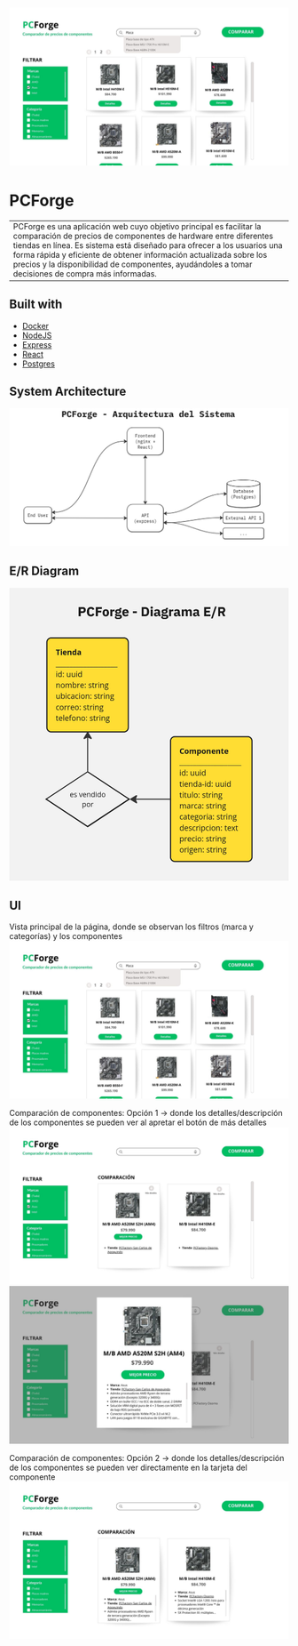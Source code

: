 # ![PCForge](assets/1.jpg)
# PCForge
<table>
<tr>
<td>
  PCForge es una aplicación web cuyo objetivo principal es facilitar la comparación de precios de componentes de hardware entre diferentes tiendas en línea. Es sistema está diseñado para ofrecer a los usuarios una forma rápida y eficiente de obtener información actualizada sobre los precios y la disponibilidad de componentes, ayudándoles a tomar decisiones de compra más informadas. 
</td>
</tr>
</table>

## Built with 

- [Docker](https://www.docker.com/) 
- [NodeJS](https://nodejs.org/en)
- [Express](http://expressjs.com/) 
- [React](https://react.dev/) 
- [Postgres](https://www.postgresql.org/)

## System Architecture
![](assets/system-architecture.jpg)

## E/R Diagram
![](assets/er-diagram.jpg)

## UI
Vista principal de la página, donde se observan los filtros (marca y categorías) y los componentes
![](assets/1.jpg)

Comparación de componentes: Opción 1 -> donde los detalles/descripción de los componentes se pueden ver al apretar el botón de más detalles
![](assets/2.jpg)
![](assets/3.jpg)

Comparación de componentes: Opción 2 -> donde los detalles/descripción de los componentes se pueden ver directamente en la tarjeta del componente
![](assets/4.jpg)
